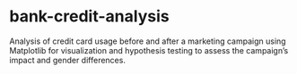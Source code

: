 # bank-credit-analysis
Analysis of credit card usage before and after a marketing campaign using Matplotlib for visualization and hypothesis testing to assess the campaign’s impact and gender differences.
